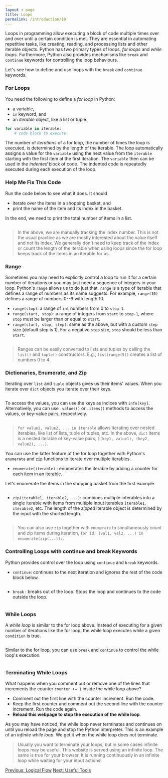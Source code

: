 ```yaml
---
layout : page
title: Loops
permalink: /introduction/10
---
```


Loops in programming allow executing a block of code multiple times over and over
until a certain condition is met. They are essential in automating repetitive tasks,
like creating, reading, and processing lists and other iterable objects. Python
has two primary types of loops, *for loops* and *while loops*. Furthermore,
Python also provides mechanisms like `break` and `continue` keywords for controlling
the loop behaviours.

Let's see how to define and use loops with the `break` and `continue` keywords.

### For Loops

You need the following to define a *for loop* in Python:

- a variable,
- `in` keyword, and
- an *iterable* object, like a list or tuple.

```python
for variable in iterable:
    # code block to execute
```

The number of *iterations* of a for loop, the number of times the loop is executed,
is determined by the length of the iterable. The loop automatically assigns a
value for the `variable` using the next value from the `iterable` starting with
the first item at the first iteration. The `variable` then can be used in the
*indented* block of code. The indented code is repeatedly executed during
each execution of the loop.

### Help Me Fix This Code

Run the code below to see what it does. It should

- iterate over the items in a shopping basket, and
- print the name of the item and its index in the basket.

In the end, we need to print the total number of items in a list.

<div class="language-python highlighter-rouge">
<pre class="highlight"><script type="py-editor" worker>
basket = ['apple', 'bread', 'cheese', 'durian', 'eggs']
count = 0

for k in basket:
    print(count, ':', k)
count += 1

print(f'\n{count} items')
</script></pre></div>

> In the above, we are manually tracking the index number. This is not the usual
practice as we are mostly interested about the value itself and not its index.
We generally don't need to keep track of the index or count the length of the
iterable when using loops since the for loop keeps track of the items in an iterable
for us.

### Range

Sometimes you may need to explicitly control a loop to run it for a certain
number of iterations or you may just need a sequence of integers in your loop.
Python's `range` allows us to do just that. `range` is a
type of iterable that defines a range of numbers as its name suggests. For example,
`range(10)` defines a range of numbers 0--9 with length 10.

- `range(stop)`: a range of `int` numbers from 0 to `stop-1`.
- `range(start, stop)`: a range of integers from `start` to `stop-1`, where `stop`
must be larger than or equal to `start`.
- `range(start, stop, step)`: same as the above, but with a custom `step` size
(default step is 1). For a negative `step` size, `stop` should be less than `start`.

<div class="language-python highlighter-rouge">
<pre class="highlight"><script type="py-editor" worker>
for i in range(5):
    print(i)
</script></pre></div>

> Ranges can be easily converted to lists and tuples by calling the `list()` and
`tuple()` constructors. E.g., `list(range(5))` creates a list of numbers
0 to 4.

### Dictionaries, Enumerate, and Zip

Iterating over `list` and `tuple` objects gives us their items' values. When you
iterate over `dict` objects you iterate over their keys.

<div class="language-python highlighter-rouge">
<pre class="highlight"><script type="py-editor" worker>
info = {'name': 'Hatta', 'occupation': 'Hatter', 'nationality': 'Wonderland'}

for key in info:
    print(key)
</script></pre></div>

To access the values, you can use the keys as indices with `info[key]`. Alternatively,
you can use `.values()` or `.items()` methods to access the values, or key-value
pairs, respectively.

<div class="language-python highlighter-rouge">
<pre class="highlight"><script type="py-editor" worker>
info = {'name': 'Hatta', 'occupation': 'Hatter', 'nationality': 'Wonderland'}

for key, val in info.items():
    print(key, ':', val)
</script></pre></div>

> `for value1, value2, ... in iterable` allows iterating over nested iterables,
like list of lists, tuple of tuples, etc. In the above, `dict` items is a nested
iterable of key-value pairs, `[(key1, value1), (key2, value2), ...]`.

You can use the latter feature of the for loop together with Python's
`enumerate` and `zip` functions to iterate over multiple iterables.

- `enumerate(iterable)` : enumerates the iterable by adding a counter for each
item in an iterable.

Let's enumerate the items in the shopping basket from the first example.

<div class="language-python highlighter-rouge">
<pre class="highlight"><script type="py-editor" worker>
basket = ['apple', 'bread', 'cheese', 'durian', 'eggs']

for id, val in enumerate(basket):
    print(f"{id} {val}")
</script></pre></div>

- `zip(iterable1, iterable2, ...)`: combines multiple interables into a
single iterable with items from multiple input iterables `iterable1`, `iterable2`,
etc. The length of the *zipped* iterable object is determined by the input with
the shorted length.

<div class="language-python highlighter-rouge">
<pre class="highlight"><script type="py-editor" worker>
basket = ['apple', 'bread', 'cheese', 'durian', 'eggs']
letters = 'ABCDEFGHIJKLMNOPQRSTUVWXYZ'

for char, val in zip(letters, basket):
    print(f"{char}) {val}")
</script></pre></div>

> You can also use `zip` together with `enumerate` to simultaneously count and
zip items during iteration, `for id, (val1, val2, ...) in enumerate(zip(...)):`.

### Controlling Loops with continue and break Keywords

Python provides control over the loop using `continue` and `break` keywords.

- `continue`: continues to the next iteration and ignores the rest of the code
block below.

<div class="language-python highlighter-rouge">
<pre class="highlight"><script type="py-editor" worker>
basket = ['apple', 'bread', 'cheese', 'durian', 'eggs']

for id, val in enumerate(basket):
    if id%2 == 0:
        print(id)
        continue
    print(id, val)
</script></pre></div>

- `break` : breaks out of the loop. Stops the loop and continues to the code
outside the loop.

<div class="language-python highlighter-rouge">
<pre class="highlight"><script type="py-editor" worker>
basket = ['apple', 'bread', 'cheese', 'durian', 'eggs']

for id, val in enumerate(basket):
    if id == 2:
        break
    print(id, val)
</script></pre></div>

### While Loops

A *while loop* is similar to the for loop above. Instead of executing for
a given number of iterations like the for loop, the while loop executes
while a given `condition` is true.

<div class="language-python highlighter-rouge">
<pre class="highlight"><script type="py-editor" worker>
counter = 0

while counter < 5:
    print(counter)
    counter += 1
</script></pre></div>

Similar to the for loop, you can use `break` and `continue` to control the
while loop's execution.

<div class="language-python highlighter-rouge">
<pre class="highlight"><script type="py-editor" worker>
counter = 0

while counter < 10:
    if counter%2 != 0:
        counter += 1
        continue
    print(counter)
    counter += 1
</script></pre></div>

### Terminating While Loops

What happens when you comment out or remove one of the lines that increments the
counter `counter += 1` inside the while loop above?

- Comment out the first line with the counter increment. Run the code.
- Keep the first counter and comment out the second line with the counter increment.
Run the code again.
- **Reload this webpage to stop the execution of the while loop**.

As you may have noticed, the while loop never terminates and continues on
until you reload the page and stop the Python interpreter. This is an example of
an *infinite while loop*. We get it when the while loop does not terminate.

> Usually you want to terminate your loops, but in some cases infinite loops may
be useful. This website is served using an infinite loop. The same is true
for your browser. It is running continuously in an infinite loop while waiting
for your input actions!

<div class="prevnextlinks">
    <a id="previous" href="09">Previous: Logical Flow</a>
    <a id="next" href="11">Next: Useful Tools</a>
</div>
<script src="{{ '/assets/js/navigation.js' | relative_url }}" defer></script>
